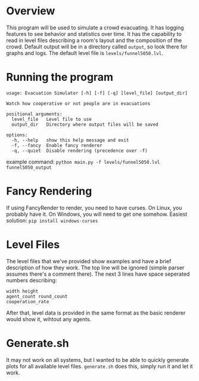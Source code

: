 # Overview
This program will be used to simulate a crowd evacuating. It has logging features to see behavior and statistics over
time. It has the capability to read in level files describing a room's layout and the composition of the crowd. Default
output will be in a directory called `output`, so look there for graphs and logs. The default level file is
`levels/funnel5050.lvl`.

# Running the program

```
usage: Evacuation Simulator [-h] [-f] [-q] [level_file] [output_dir]

Watch how cooperative or not people are in evacuations

positional arguments:
  level_file   Level file to use
  output_dir   Directory where output files will be saved

options:
  -h, --help   show this help message and exit
  -f, --fancy  Enable fancy renderer
  -q, --quiet  Disable rendering (precedence over -f)
```

example command:
`python main.py -f levels/funnel5050.lvl funnel5050_output`

# Fancy Rendering
If using FancyRender to render, you need to have curses. On Linux, you probably have it. On Windows, you will need to
get one somehow. Easiest solution: `pip install windows-curses`

# Level Files
The level files that we've provided show examples and have a brief description of how they work. The top line will be
ignored (simple parser assumes there's a comment there). The next 3 lines have space seperated numbers describing:
```
width height
agent_count round_count
cooperation_rate
```
After that, level data is provided in the same format as the basic renderer would show it, wihtout any agents.

# Generate.sh
It may not work on all systems, but I wanted to be able to quickly generate plots for all available level files.
`generate.sh` does this, simply run it and let it work.
